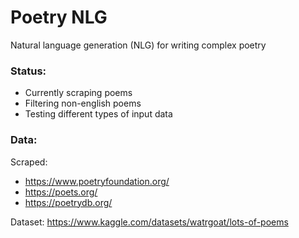 # Poetry NLG

Natural language generation (NLG) for writing complex poetry

### Status:

- Currently scraping poems
- Filtering non-english poems
- Testing different types of input data

### Data:

Scraped: 

- https://www.poetryfoundation.org/
- https://poets.org/
- https://poetrydb.org/

Dataset: https://www.kaggle.com/datasets/watrgoat/lots-of-poems
